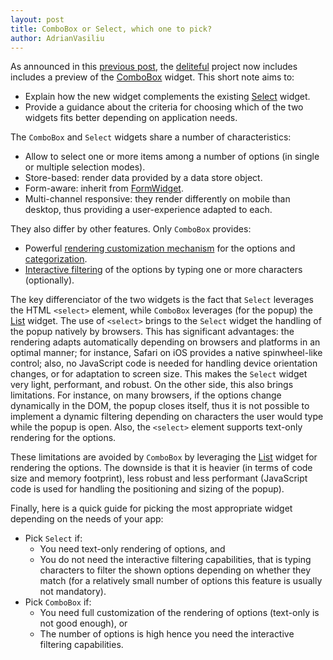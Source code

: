 ```yaml
---
layout: post
title: ComboBox or Select, which one to pick?
author: AdrianVasiliu
---
```


As announced in this [previous post](http://ibm-js.github.io/2014/10/24/0.4.0-counting.html), 
the [deliteful](http://ibm-js.github.io/deliteful) project now includes includes a preview of
the [ComboBox](https://github.com/ibm-js/deliteful/blob/master/docs/ComboBox.md) widget. 
This short note aims to:
* Explain how the new widget complements the existing 
[Select](https://github.com/ibm-js/deliteful/blob/master/docs/Select.md) widget.
* Provide a guidance about the criteria for choosing which of the two widgets fits better 
depending on application needs.

The `ComboBox` and `Select` widgets share a number of characteristics:
* Allow to select one or more items among a number of options (in single or multiple 
selection modes).
* Store-based: render data provided by a data store object.
* Form-aware: inherit from [FormWidget](https://github.com/ibm-js/delite/blob/master/docs/FormWidget.md).
* Multi-channel responsive: they render differently on mobile than desktop, thus
providing a user-experience adapted to each. 

They also differ by other features. Only `ComboBox` provides:
* Powerful 
[rendering customization mechanism](https://github.com/ibm-js/deliteful/blob/master/docs/list/List.md#categorized-items)
for the options and 
[categorization](https://github.com/ibm-js/deliteful/blob/master/docs/list/List.md#categorized-items).
* [Interactive filtering](https://github.com/ibm-js/deliteful/blob/master/docs/ComboBox.md#auto-filtering)
of the options by typing one or more characters (optionally).

The key differenciator of the two widgets is the fact that `Select` leverages the
HTML `<select>` element, while `ComboBox` leverages (for the popup) the 
[List](https://github.com/ibm-js/deliteful/blob/master/docs/list/List.md) widget.
The use of `<select>` brings to the `Select` widget the handling of the popup 
natively by browsers. This has significant advantages: the rendering adapts automatically
depending on browsers and platforms in an optimal manner; for instance, Safari 
on iOS provides a native spinwheel-like control; also, no JavaScript code is needed
for handling device orientation changes, or for adaptation to screen size. This makes
the `Select` widget very light, performant, and robust. On the other side, this also brings
limitations. For instance, on many browsers, if the options change dynamically in 
the DOM, the popup closes itself, thus it is not possible to implement a dynamic
filtering depending on characters the user would type while the popup is open. Also,
the `<select>` element supports text-only rendering for the options.

These limitations are avoided by `ComboBox` by leveraging the 
[List](https://github.com/ibm-js/deliteful/blob/master/docs/list/List.md) widget for
rendering the options. The downside is that it is heavier (in terms of code size and
memory footprint), less robust and less performant (JavaScript code is used for handling
the positioning and sizing of the popup).

Finally, here is a quick guide for picking the most appropriate widget depending
on the needs of your app:
* Pick `Select` if:
  * You need text-only rendering of options, and
  * You do not need the interactive filtering capabilities, that is typing characters to
  filter the shown options depending on whether they match (for a relatively small number
  of options this feature is usually not mandatory). 
* Pick `ComboBox` if:
  * You need full customization of the rendering of options (text-only is not good enough), or
  * The number of options is high hence you need the interactive filtering capabilities.

